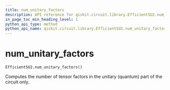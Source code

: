 ```yaml
---
title: num_unitary_factors
description: API reference for qiskit.circuit.library.EfficientSU2.num_unitary_factors
in_page_toc_min_heading_level: 1
python_api_type: method
python_api_name: qiskit.circuit.library.EfficientSU2.num_unitary_factors
---
```


# num\_unitary\_factors

<span id="qiskit.circuit.library.EfficientSU2.num_unitary_factors" />

`EfficientSU2.num_unitary_factors()`

Computes the number of tensor factors in the unitary (quantum) part of the circuit only.

